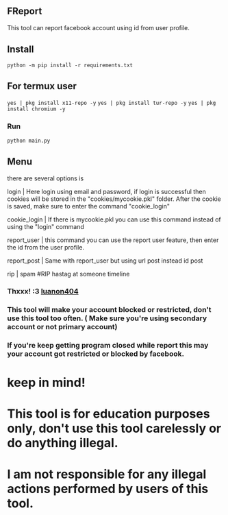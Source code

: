 ## FReport

This tool can report facebook account using id from user profile.


## Install

```python -m pip install -r requirements.txt```

## For termux user
```yes | pkg install x11-repo -y```
```yes | pkg install tur-repo -y```
```yes | pkg install chromium -y```

### Run

```python main.py```

## Menu

there are several options is

login | Here login using email and password, if login is successful then cookies will be stored in the "cookies/mycookie.pkl" folder. After the cookie is saved, make sure to enter the command "cookie_login"

cookie_login | If there is mycookie.pkl you can use this command instead of using the "login" command

report_user | this command you can use the report user feature, then enter the id from the user profile.

report_post | Same with report_user but using url post instead id post

rip         | spam #RIP hastag at someone timeline


### Thxxx! :3 [luanon404](https://github.com/luanon404/Selenium-On-Termux-Android)


### This tool will make your account blocked or restricted, don't use this tool too often. ( Make sure you're using secondary account or not primary account)

### If you're keep getting program closed while report this may your account got restricted or blocked by facebook.

# keep in mind!
# This tool is for education purposes only, don't use this tool carelessly or do anything illegal.
# I am not responsible for any illegal actions performed by users of this tool.